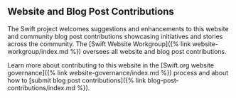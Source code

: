 ## Website and Blog Post Contributions

The Swift project welcomes suggestions and enhancements to this website and community blog post contributions showcasing initiatives and stories across the community. The [Swift Website Workgroup]({% link website-workgroup/index.md %}) oversees all website and blog post contributions.

Learn more about contributing to this website in the [Swift.org website governance]({% link website-governance/index.md %}) process and about how to [submit blog post contributions]({% link blog-post-contributions/index.md %}).

